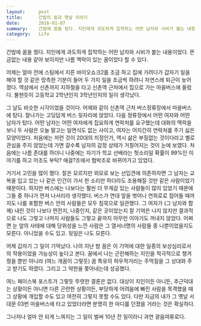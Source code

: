 ```yaml
---
layout:     post
title:      간밤의 꿈과 옛날 이야기
date:       2016-01-07
summary:    간밤에 꿈을 꿨다. 지인에게 과도하게 집착하는 어떤 남자와 시비가 붙는 내용이었다. 뜬금없는 내용 같아 보이지만 나름 맥락이 있는 꿈이었다 할 수 있다.
category:	Life
---
```


간밤에 꿈을 꿨다. 지인에게 과도하게 집착하는 어떤 남자와 시비가 붙는 내용이었다. 뜬금없는 내용 같아 보이지만 나름 맥락이 있는 꿈이었다 할 수 있다.

어제는 얼마 전에 스팀에서 지른 바이오쇼크2를 조금 하고 집에 가려다가 갑자기 일을 해야 할 것 같은 망측한 기분이 들어 두 가지 일을 조금씩 하려니 자연스레 퇴근이 늦어졌다. 역삼에서 신촌까지 지하철을 타고 신촌역 근처에서 집으로 가는 마을버스에 올랐다. 불현듯이 고등학교 2학년인지 3학년인지의 일이 생각났다.

그 날도 비슷한 시각이었을 것이다. 어제와 같이 신촌역 근처 버스정류장에서 마을버스에 탔다. 잘나가는 고딩답게 버스 뒷자리에 앉았다. 다음 정류장에서 어떤 여자와 어떤 남자가 탔다. 어떤 남자는 어떤 여자에게 집요하게 연락처를 요구했는데 대화의 맥락을 보니 두 사람은 오늘 말고는 일면식도 없는 사이고, 여자는 어지간히 연락처를 주기 싫은 모양이었다. 처음에는 저런 것이 20대의 치정인가, 역시 삶은 부질없는 것이다라고 별로 관심을 주지 않았는데 가면 갈수록 남자의 감정 상태가 거칠어지는 것이 눈에 보였다. 처음에는 나름 존대를 하더니 나중에는 자기가 학교 선배라는 헛소리일 확률이 99%인 이야기를 하고 어조도 부탁? 애걸?조에서 협박조로 바뀌어가고 있었다.

거기서 고민을 많이 했다. 잘은 모르지만 외모로 보는 선입견에 의존하자면 그 남자는 교복을 입고 있는 나 같은 인간이 가서 한 소리만 하더라도 조용해질 것만 같은 사람이었기 때문이다. 하지만 버스에는 나보다는 훨씬 더 무게감 있는 사람들이 많이 있었기 때문에 그들 중 하나가 먼저 나서리라 생각했다. 버스가 연대 앞을 벗어나 연희로로 접어들 때까지도 나를 포함한 버스 안의 사람들은 모두 침묵으로 일관했다. 그 여자가 (그 남자와 함께) 내린 것이 나보다 먼전지, 나중인지, 같은 곳이었는지 잘 기억은 나지 않지만 결과적으로 나도 그렇고 나머지 사람들도 그렇고 끝까지 아무런 이야기도 꺼내지 않았다. 어쩌면 눈 앞의 사태에 대해 당위성을 느낀 사람은 그 열서너명의 사람들 중 나뿐이었을지도 모른다. 아니었을 수도 있고. 뒷일은 나도 모른다.

어제 갑자기 그 일이 기억났다. 나의 지난 밤 꿈은 이 기억에 대한 일종의 보상심리로서의 작용이었을 가능성이 높다고 본다. 꿈에서 나는 곤란해하는 지인을 적극적으로 챙겨줬을 뿐만 아니라 (여느 개꿈이 그렇듯) 꿈 특유의 허우적거리는 주먹질을 그 상대와 주고 받기도 하였다. 그리고 그 악한을 쫓아내는데 성공했다.

여느 페이스북 포스트가 그렇듯 뚜렷한 결론은 없다. 대상이 지인이든 아니든, 추근덕대는 상황이든 아니면 다른 곤란한 상황이든, 부당하게 어려움에 빠진 사람을 목격했을 때 그 상황에 개입할 수도 있고 여전히 그렇지 못할 수도 있다. 다만 지금의 내가 그 옛날 서대문 03번 마을버스에 타고 있었더라면 분명히 한 마디를 던졌을 거라는 것은 확실하다.

그나저나 얼마 안 되게 느껴지는 그 일이 벌써 10년 전 일이라니 과연 광음여류로다.
